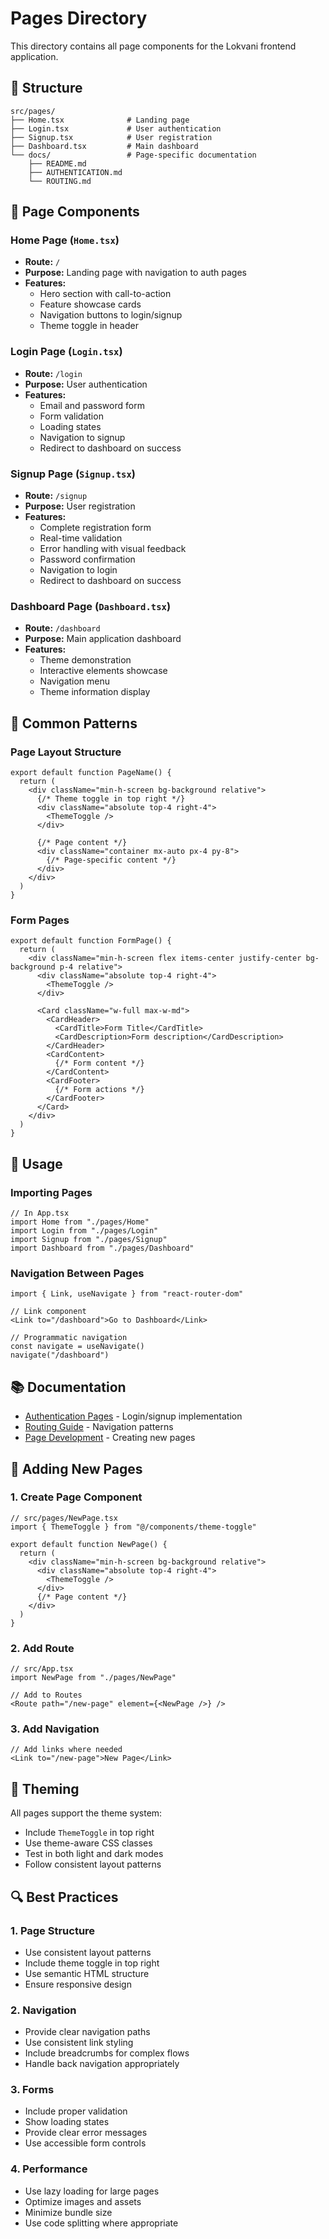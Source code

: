 # Pages Directory

This directory contains all page components for the Lokvani frontend application.

## 📁 Structure

```
src/pages/
├── Home.tsx              # Landing page
├── Login.tsx             # User authentication
├── Signup.tsx            # User registration
├── Dashboard.tsx         # Main dashboard
└── docs/                 # Page-specific documentation
    ├── README.md
    ├── AUTHENTICATION.md
    └── ROUTING.md
```

## 🎯 Page Components

### Home Page (`Home.tsx`)
- **Route:** `/`
- **Purpose:** Landing page with navigation to auth pages
- **Features:**
  - Hero section with call-to-action
  - Feature showcase cards
  - Navigation buttons to login/signup
  - Theme toggle in header

### Login Page (`Login.tsx`)
- **Route:** `/login`
- **Purpose:** User authentication
- **Features:**
  - Email and password form
  - Form validation
  - Loading states
  - Navigation to signup
  - Redirect to dashboard on success

### Signup Page (`Signup.tsx`)
- **Route:** `/signup`
- **Purpose:** User registration
- **Features:**
  - Complete registration form
  - Real-time validation
  - Error handling with visual feedback
  - Password confirmation
  - Navigation to login
  - Redirect to dashboard on success

### Dashboard Page (`Dashboard.tsx`)
- **Route:** `/dashboard`
- **Purpose:** Main application dashboard
- **Features:**
  - Theme demonstration
  - Interactive elements showcase
  - Navigation menu
  - Theme information display

## 🎨 Common Patterns

### Page Layout Structure
```tsx
export default function PageName() {
  return (
    <div className="min-h-screen bg-background relative">
      {/* Theme toggle in top right */}
      <div className="absolute top-4 right-4">
        <ThemeToggle />
      </div>

      {/* Page content */}
      <div className="container mx-auto px-4 py-8">
        {/* Page-specific content */}
      </div>
    </div>
  )
}
```

### Form Pages
```tsx
export default function FormPage() {
  return (
    <div className="min-h-screen flex items-center justify-center bg-background p-4 relative">
      <div className="absolute top-4 right-4">
        <ThemeToggle />
      </div>

      <Card className="w-full max-w-md">
        <CardHeader>
          <CardTitle>Form Title</CardTitle>
          <CardDescription>Form description</CardDescription>
        </CardHeader>
        <CardContent>
          {/* Form content */}
        </CardContent>
        <CardFooter>
          {/* Form actions */}
        </CardFooter>
      </Card>
    </div>
  )
}
```

## 🚀 Usage

### Importing Pages
```tsx
// In App.tsx
import Home from "./pages/Home"
import Login from "./pages/Login"
import Signup from "./pages/Signup"
import Dashboard from "./pages/Dashboard"
```

### Navigation Between Pages
```tsx
import { Link, useNavigate } from "react-router-dom"

// Link component
<Link to="/dashboard">Go to Dashboard</Link>

// Programmatic navigation
const navigate = useNavigate()
navigate("/dashboard")
```

## 📚 Documentation

- [Authentication Pages](./docs/AUTHENTICATION.md) - Login/signup implementation
- [Routing Guide](./docs/ROUTING.md) - Navigation patterns
- [Page Development](./docs/DEVELOPMENT.md) - Creating new pages

## 🔧 Adding New Pages

### 1. Create Page Component
```tsx
// src/pages/NewPage.tsx
import { ThemeToggle } from "@/components/theme-toggle"

export default function NewPage() {
  return (
    <div className="min-h-screen bg-background relative">
      <div className="absolute top-4 right-4">
        <ThemeToggle />
      </div>
      {/* Page content */}
    </div>
  )
}
```

### 2. Add Route
```tsx
// src/App.tsx
import NewPage from "./pages/NewPage"

// Add to Routes
<Route path="/new-page" element={<NewPage />} />
```

### 3. Add Navigation
```tsx
// Add links where needed
<Link to="/new-page">New Page</Link>
```

## 🎨 Theming

All pages support the theme system:
- Include `ThemeToggle` in top right
- Use theme-aware CSS classes
- Test in both light and dark modes
- Follow consistent layout patterns

## 🔍 Best Practices

### 1. Page Structure
- Use consistent layout patterns
- Include theme toggle in top right
- Use semantic HTML structure
- Ensure responsive design

### 2. Navigation
- Provide clear navigation paths
- Use consistent link styling
- Include breadcrumbs for complex flows
- Handle back navigation appropriately

### 3. Forms
- Include proper validation
- Show loading states
- Provide clear error messages
- Use accessible form controls

### 4. Performance
- Use lazy loading for large pages
- Optimize images and assets
- Minimize bundle size
- Use code splitting where appropriate
